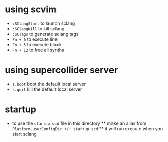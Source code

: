 # using scvim
* `:SClangStart` to launch sclang
* `:SClangKill` to kill sclang
* `:SCTags` to generate sclang tags
* `Fn + 6` to execute line
* `Fn + 5` to execute block
* `Fn + 12` to free all synths

# using supercollider server
* `s.boot` boot the default local server
* `s.quit` kill the default local server

# startup
* to use the `startup.scd` file in this directory
** make an alias from `Platform.userConfigDir +/+ startup.scd`
** it will run execute when you start sclang
